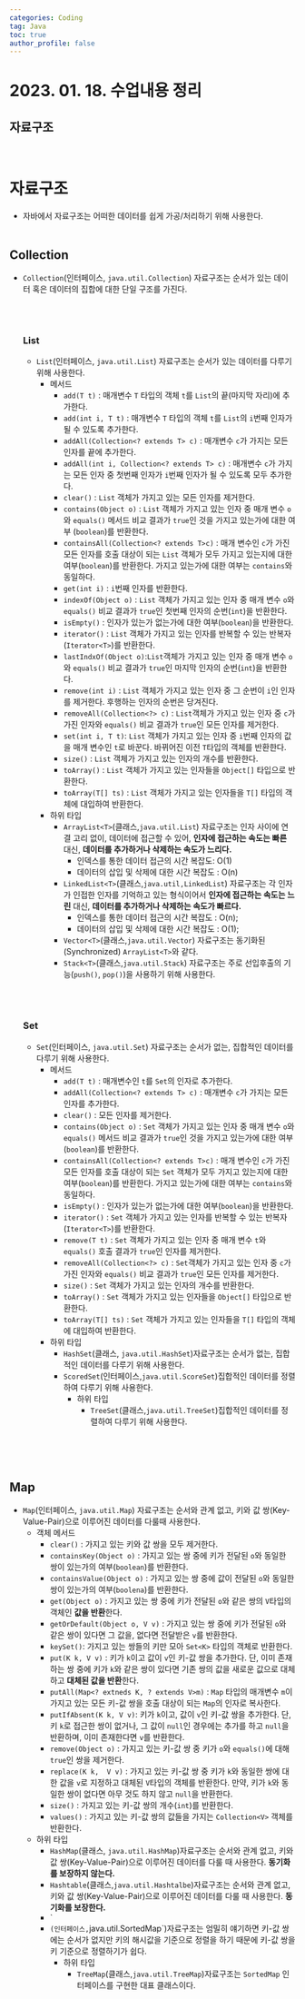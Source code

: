 ```yaml
---
categories: Coding	
tag: Java
toc: true
author_profile: false
---
```


# 2023. 01. 18. 수업내용 정리
## 자료구조

<br>

# 자료구조 
* 자바에서 자료구조는 어떠한 데이터를 쉽게 가공/처리하기 위해 사용한다.
<br><br>
## Collection
* `Collection`(인터페이스, `java.util.Collection`) 자료구조는 순서가 있는 데이터 혹은 데이터의 집합에 대한 단일 구조를 가진다. 

  <br><br>
  ### List
    * `List`(인터페이스, `java.util.List`) 자료구조는 순서가 있는 데이터를 다루기 위해 사용한다.
      * 메서드
        * `add(T t)` : 매개변수 `T` 타입의 객체 `t`를 `List`의 끝(마지막 자리)에 추가한다. 
        * `add(int i, T t)` : 매개변수 `T` 타입의 객체 `t`를 `List`의 `i`번째 인자가 될 수 있도록 추가한다.
        * `addAll(Collection<? extends T> c)` : 매개변수 `c`가 가지는 모든 인자를 끝에 추가한다.   
        * `addAll(int i, Collection<? extends T> c)` : 매개변수 `c`가 가지는 모든 인자 중 첫번째 인자가 `i`번째 인자가 될 수 있도록 모두 추가한다. 
        * `clear()` : `List` 객체가 가지고 있는 모든 인자를 제거한다.
        * `contains(Object o)` : `List` 객체가 가지고 있는 인자 중 매개 변수 `o`와 `equals()` 메서드 비교 결과가 `true`인 것을 가지고 있는가에 대한 여부 (`boolean`)를 반환한다.
        * `containsAll(Collection<? extends T>c)` : 매개 변수인 `c`가 가진 모든 인자를 호출 대상이 되는 `List` 객체가 모두 가지고 있는지에 대한 여부(`boolean`)를 반환한다. 가지고 있는가에 대한 여부는 `contains`와 동일하다.
        * `get(int i)` : `i`번째 인자를 반환한다.
        * `indexOf(Object o)` : `List` 객체가 가지고 있는 인자 중 매개 변수 `o`와 `equals()` 비교 결과가 `true`인 첫번째 인자의 순번(`int`)을 반환한다.
        * `isEmpty()` : 인자가 있는가 없는가에 대한 여부(`boolean`)을 반환한다.
        * `iterator()` : `List` 객체가 가지고 있는 인자를 반복할 수 있는 반복자(`Iterator<T>`)를 반환한다.
        * `lastIndxOf(Object o)`:`List`객체가 가지고 있는 인자 중 매개 변수 `o`와 `equals()` 비교 결과가 `true`인 마지막 인자의 순번(`int`)을 반환한다.
        * `remove(int i)` : `List` 객체가 가지고 있는 인자 중 그 순번이 `i`인 인자를 제거한다. 후행하는 인자의 순번은 당겨진다.
        * `removeAll(Collection<?> c)` : `List`객체가 가지고 있는 인자 중 `c`가 가진 인자와 `equals()` 비교 결과가 `true`인 모든 인자를 제거한다.
        * `set(int i, T t)`: `List` 객체가 가지고 있는 인자 중 `i`번째 인자의 값을 매개 변수인 `t`로 바꾼다. 바뀌어진 이전 `T`타입의 객체를 반환한다.
        * `size()` : `List` 객체가 가지고 있는 인자의 개수를 반환한다. 
        * `toArray()` : `List` 객체가 가지고 있는 인자들을 `Object[]` 타입으로 반환한다.
        * `toArray(T[] ts)` : `List` 객체가 가지고 있는 인자들을 `T[]` 타입의 객체에 대입하여 반환한다. 
      * 하위 타입
        * `ArrayList<T>`(클래스,`java.util.List`) 자료구조는 인자 사이에 연결 고리 없이, 데이터에 접근할 수 있어, **인자에 접근하는 속도는 빠른** 대신, **데이터를 추가하거나 삭제하는 속도가 느리다.**
          * 인덱스를 통한 데이터 접근의 시간 복잡도: O(1)
          * 데이터의 삽입 및 삭제에 대한 시간 복잡도 : O(n)
        * `LinkedList<T>`(클래스,`java.util,LinkedList`) 자료구조는 각 인자가 인접한 인자를 기억하고 있는 형식이어서 **인자에 접근하는 속도는 느린** 대신, **데이터를 추가하거나 삭제하는 속도가 빠르다.**
          * 인덱스를 통한 데이터 접근의 시간 복잡도 : O(n);
          * 데이터의 삽입 및 삭제에 대한 시간 복잡도 : O(1);
        * `Vector<T>`(클래스,`java.util.Vector`) 자료구조는 동기화된(Synchronized) `ArrayList<T>`와 같다. 
        * `Stack<T>`(클래스,`java.util.Stack`) 자료구조는 주로 선입후출의 기능(`push()`, `pop()`)을 사용하기 위해 사용한다.
        
  <br><br>
  ### Set
    * `Set`(인터페이스, `java.util.Set`) 자료구조는 순서가 없는, 집합적인 데이터를 다루기 위해 사용한다.
      * 메서드
        * `add(T t)` : 매개변수인 `t`를 `Set`의 인자로 추가한다. 
        * `addAll(Collection<? extends T> c)` : 매개변수 `c`가 가지는 모든 인자를 추가한다.
        * `clear()` : 모든 인자를 제거한다. 
        * `contains(Object o)` : `Set` 객체가 가지고 있는 인자 중 매개 변수 `o`와 `equals()` 메서드 비교 결과가 `true`인 것을 가지고 있는가에 대한 여부 (`boolean`)를 반환한다.
        * `containsAll(Collection<? extends T>c)` : 매개 변수인 `c`가 가진 모든 인자를 호출 대상이 되는 `Set` 객체가 모두 가지고 있는지에 대한 여부(`boolean`)를 반환한다. 가지고 있는가에 대한 여부는 `contains`와 동일하다.
        * `isEmpty()` : 인자가 있는가 없는가에 대한 여부(`boolean`)을 반환한다.
        * `iterator()` : `Set` 객체가 가지고 있는 인자를 반복할 수 있는 반복자(`Iterator<T>`)를 반환한다.
        * `remove(T t)` : `Set` 객체가 가지고 있는 인자 중 매개 변수 `t`와 `equals()` 호출 결과가 `true`인 인자를 제거한다.
        * `removeAll(Collection<?> c)` : `Set`객체가 가지고 있는 인자 중 `c`가 가진 인자와 `equals()` 비교 결과가 `true`인 모든 인자를 제거한다.
        * `size()` : `Set` 객체가 가지고 있는 인자의 개수를 반환한다.
        * `toArray()` : `Set` 객체가 가지고 있는 인자들을 `Object[]` 타입으로 반환한다.
        * `toArray(T[] ts)` : `Set` 객체가 가지고 있는 인자들을 `T[]` 타입의 객체에 대입하여 반환한다.
      * 하위 타입
        * `HashSet`(클래스, `java.util.HashSet`)자료구조는 순서가 없는, 집합적인 데이터를 다루기 위해 사용한다. 
        * `ScoredSet`(인터페이스,`java.util.ScoreSet`)집합적인 데이터를 정렬하여 다루기 위해 사용한다.
          * 하위 타입
            * `TreeSet`(클래스,`java.util.TreeSet`)집합적인 데이터를 정렬하여 다루기 위해 사용한다. 

<br><br><br>
## Map
* `Map`(인터페이스, `java.util.Map`) 자료구조는 순서와 관계 없고, 키와 값 쌍(Key-Value-Pair)으로 이루어진 데이터를 다룰때 사용한다.
  * 객체 메서드
    * `clear()` : 가지고 있는 키와 값 쌍을 모두 제거한다.
    * `containsKey(Object o)` : 가지고 있는 쌍 중에 키가 전달된 `o`와 동일한 쌍이 있는가의 여부(`boolean`)를 반환한다.
    * `containsValue(Object o)` : 가지고 있는 쌍 중에 값이 전달된 `o`와 동일한 쌍이 있는가의 여부(`boolena`)를 반환한다.
    * `get(Object o)` : 가지고 있는 쌍 중에 키가 전달된 `o`와 같은 쌍의 `V`타입의 객체인 **값을 반환**한다.
    * `getOrDefault(Object o, V v)` : 가지고 있는 쌍 중에 키가 전달된 `o`와 같은 쌍이 있다면 그 값을, 없다면 전달받은 `v`를 반환한다.
    * `keySet()`: 가지고 있는 쌍들의 키만 모아 `Set<K>` 타입의 객체로 반환한다.
    * `put(K k, V v)` : 키가 `k`이고 값이 `v`인 키-값 쌍을 추가한다. 단, 이미 존재하는 쌍 중에 키가 `k`와 같은 쌍이 있다면 기존 쌍의 값을 새로운 값으로 대체하고 **대체된 값을 반환**한다.  
    * `putAll(Map<? extneds K, ? extends V>m)` : `Map` 타입의 매개변수 `m`이 가지고 있는 모든 키-값 쌍을 호출 대상이 되는 `Map`의 인자로 복사한다. 
    * `putIfAbsent(K k, V v)`: 키가 `k`이고, 값이 `v`인 키-값 쌍을 추가한다. 단, 키 `k`로 접근한 쌍이 없거나, 그 값이 `null`인 경우에는 추가를 하고 `null`을 반환하며, 이미 존재한다면 `v`를 반환한다. 
    * `remove(Object o)` : 가지고 있는 키-값 쌍 중 키가 `o`와 `equals()`에 대해 `true`인 쌍을 제거한다.
    * `replace(K k,  V v)` : 가지고 있는 키-값 쌍 중 키가 `k`와 동일한 쌍에 대한 값을 `v`로 지정하고 대체된 `V`타입의 객체를 반환한다. 만약, 키가 `k`와 동일한 쌍이 없다면 아무 것도 하지 않고 `null`을 반환한다. 
    * `size()` : 가지고 있는 키-값 쌍의 개수(`int`)를 반환한다.
    * `values()` : 가지고 있는 키-값 쌍의 값들을 가지는 `Collection<V>` 객체를 반환한다. 
  * 하위 타입
    * `HashMap`(클래스, `java.util.HashMap`)자료구조는 순서와 관계 없고, 키와 값 쌍(Key-Value-Pair)으로 이루어진 데이터를 다룰 때 사용한다. **동기화를 보장하지 않는다.**
    * `Hashtable`(클래스,`java.util.Hashtalbe`)자료구조는 순서와 관계 없고, 키와 값 쌍(Key-Value-Pair)으로 이루어진 데이터를 다룰 때 사용한다. **동기화를 보장한다.**
    * `
    * `(인터페이스,`java.util.SortedMap`)자료구조는 엄밀히 얘기하면 키-값 쌍에는 순서가 없지만 키의 해시값을 기준으로 정렬을 하기 때문에 키-값 쌍을 키 기준으로 정렬하기가 쉽다.
      * 하위 타입
        * `TreeMap`(클래스,`java.util.TreeMap`)자료구조는 `SortedMap` 인터페이스를 구현한 대표 클래스이다. 
